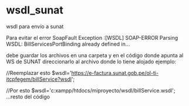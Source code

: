 # wsdl_sunat
wsdl para envío a sunat

Para evitar el error SoapFault Exception :[WSDL] 
SOAP-ERROR Parsing WSDL: BillServicesPortBinding already defined in...

debe guardar los archivos en una carpeta
y en el código donde apunta al WS de SUNAT
direccionarlo al archivo donde lo tiene alojado
ejemplo:

//Reemplazar esto
$wsdl='https://e-factura.sunat.gob.pe/ol-ti-itcpfegem/billService?wsdl';

//Por esto
$wsdl='c:xampp/htdocs/miproyecto/wsdl/billService.wsdl';
...resto del código
